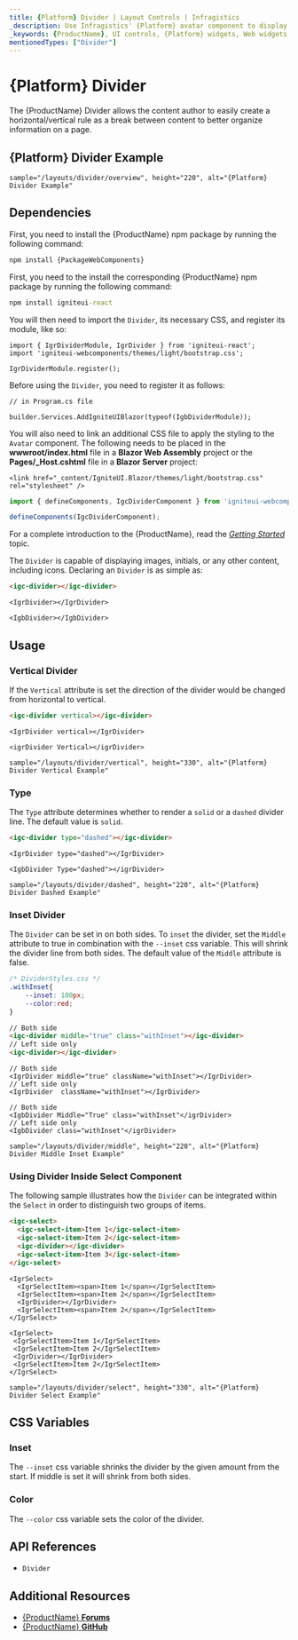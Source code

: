 ```yaml
---
title: {Platform} Divider | Layout Controls | Infragistics
_description: Use Infragistics' {Platform} avatar component to display an image, icon, or initials.
_keywords: {ProductName}, UI controls, {Platform} widgets, Web widgets, UI widgets, {Platform}, Native {Platform} Components Suite, Native {Platform} Controls, Native {Platform} Components Library, {Platform} DIvider components, {Platform} Divider controls
mentionedTypes: ["Divider"]
---
```


# {Platform} Divider

The {ProductName} Divider allows the content author to easily create a horizontal/vertical rule as a break between content to better organize information on a page.

## {Platform} Divider Example

`sample="/layouts/divider/overview", height="220", alt="{Platform} Divider Example"`

<div class="divider--half"></div>

## Dependencies

<!-- WebComponents -->
First, you need to install the {ProductName} npm package by running the following command:

```cmd
npm install {PackageWebComponents}
```
<!-- end: WebComponents -->

<!-- React -->

First, you need to the install the corresponding {ProductName} npm package by running the following command:

```cmd
npm install igniteui-react
```

You will then need to import the `Divider`, its necessary CSS, and register its module, like so:

```tsx
import { IgrDividerModule, IgrDivider } from 'igniteui-react';
import 'igniteui-webcomponents/themes/light/bootstrap.css';

IgrDividerModule.register();
```

<!-- end: React -->

Before using the `Divider`, you need to register it as follows:


```razor
// in Program.cs file

builder.Services.AddIgniteUIBlazor(typeof(IgbDividerModule));
```
<!-- Blazor -->

You will also need to link an additional CSS file to apply the styling to the `Avatar` component. The following needs to be placed in the **wwwroot/index.html** file in a **Blazor Web Assembly** project or the **Pages/_Host.cshtml** file in a **Blazor Server** project:

```razor
<link href="_content/IgniteUI.Blazor/themes/light/bootstrap.css" rel="stylesheet" />
```

<!-- end: Blazor -->

```ts
import { defineComponents, IgcDividerComponent } from 'igniteui-webcomponents';

defineComponents(IgcDividerComponent);
```

For a complete introduction to the {ProductName}, read the [*Getting Started*](../general-getting-started.md) topic.

The `Divider` is capable of displaying images, initials, or any other content, including icons. Declaring an `Divider` is as simple as:

```html
<igc-divider></igc-divider>
```

```tsx
<IgrDivider></IgrDivider>
```

```razor
<IgbDivider></IgbDivider>
```
## Usage
### Vertical Divider

If the `Vertical` attribute is set the direction of the divider would be changed from horizontal to vertical.

```html
<igc-divider vertical></igc-divider>
```

```tsx
<IgrDivider vertical></IgrDivider>
```

```razor
<igrDivider Vertical></igrDivider>
```

`sample="/layouts/divider/vertical", height="330", alt="{Platform} Divider Vertical Example"`

### Type

The `Type` attribute determines whether to render a `solid` or a `dashed` divider line. The default value is `solid`.

```html
<igc-divider type="dashed"></igc-divider>
```

```tsx
<IgrDivider type="dashed"></IgrDivider>
```

```razor
<IgbDivider Type="dashed"></igrDivider>
```

`sample="/layouts/divider/dashed", height="220", alt="{Platform} Divider Dashed Example"`

### Inset Divider

The `Divider` can be set in on both sides. To `inset` the divider, set the `Middle` attribute to true in combination with the `--inset` css variable. This will shrink the divider line from both sides. The default value of the `Middle` attribute is false.

```css
/* DividerStyles.css */
.withInset{
    --inset: 100px;
    --color:red;
}
```

```html
// Both side
<igc-divider middle="true" class="withInset"></igc-divider>
// Left side only 
<igc-divider></igc-divider>
```


```tsx
// Both side
<IgrDivider middle="true" className="withInset"></IgrDivider>
// Left side only 
<IgrDivider  className="withInset"></IgrDivider>
```

```razor
// Both side
<IgbDivider Middle="True" class="withInset"</igrDivider>
// Left side only 
<IgbDivider class="withInset"</igrDivider>
```


`sample="/layouts/divider/middle", height="220", alt="{Platform} Divider Middle Inset Example"`

### Using Divider Inside Select Component

The following sample illustrates how the `Divider` can be integrated within the `Select` in order to distinguish two groups of items.

```html
<igc-select>
  <igc-select-item>Item 1</igc-select-item>
  <igc-select-item>Item 2</igc-select-item>
  <igc-divider></igc-divider>
  <igc-select-item>Item 3</igc-select-item>
</igc-select>
```

```tsx
<IgrSelect>
  <IgrSelectItem><span>Item 1</span></IgrSelectItem>
  <IgrSelectItem><span>Item 2</span></IgrSelectItem>
  <IgrDivider></IgrDivider>
  <IgrSelectItem><span>Item 2</span></IgrSelectItem>
</IgrSelect>

```

```razor
<IgrSelect>
 <IgrSelectItem>Item 1</IgrSelectItem>
 <IgrSelectItem>Item 2</IgrSelectItem>
 <IgrDivider></IgrDivider>
 <IgrSelectItem>Item 2</IgrSelectItem>
</IgrSelect>
```

`sample="/layouts/divider/select", height="330", alt="{Platform} Divider Select Example"`

## CSS Variables
### Inset
The `--inset` css variable shrinks the divider by the given amount from the start. If middle is set it will shrink from both sides.

### Color
The `--color` css variable sets the color of the divider.

<div class="divider--half"></div>


## API References

 - `Divider`

## Additional Resources

* [{ProductName} **Forums**]({ForumsLink})
* [{ProductName} **GitHub**]({GithubLink})